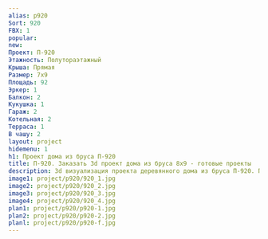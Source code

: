 ```yaml
---
alias: p920
Sort: 920
FBX: 1
popular: 
new: 
Проект: П-920
Этажность: Полутораэтажный
Крыша: Прямая
Размер: 7х9
Площадь: 92
Эркер: 1
Балкон: 2
Кукушка: 1
Гараж: 2
Котельная: 2
Терраса: 1
В чашу: 2
layout: project
hidemenu: 1
h1: Проект дома из бруса П-920
title: П-920. Заказать 3d проект дома из бруса 8х9 - готовые проекты
description: 3d визуализация проекта деревянного дома из бруса П-920. Площадь 98 м2, размер 8х9. Вы можете внести любые изменения в проект.
image1: project/p920/920_1.jpg
image2: project/p920/920_2.jpg
image3: project/p920/920_3.jpg
image4: project/p920/920_4.jpg
plan1: project/p920/p920-1.jpg
plan2: project/p920/p920-2.jpg
planl: project/p920/p920-f.jpg
---
```

